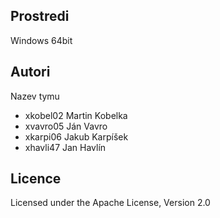 Prostredi
---------

Windows 64bit

Autori
------

Nazev tymu
- xkobel02 Martin Kobelka 
- xvavro05 Ján Vavro
- xkarpi06 Jakub Karpíšek 
- xhavli47 Jan Havlín 

Licence
-------

Licensed under the Apache License, Version 2.0